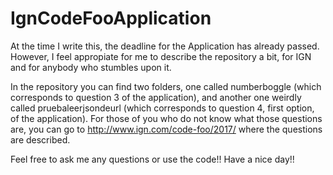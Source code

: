 # IgnCodeFooApplication

At the time I write this, the deadline for the Application has already passed. However, I feel appropiate for me to describe the repository a bit, for IGN and for anybody who stumbles upon it.

In the repository you can find two folders, one called numberboggle (which corresponds to question 3 of the application), and another one weirdly called pruebaleerjsondeurl (which corresponds to question 4, first option, of the application). For those of you who do not know what those questions are, you can go to http://www.ign.com/code-foo/2017/ where the questions are described.

Feel free to ask me any questions or use the code!! Have a nice day!!
